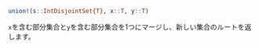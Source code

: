 ```julia
union!(s::IntDisjointSet{T}, x::T, y::T)
```

`x`を含む部分集合と`y`を含む部分集合を1つにマージし、新しい集合のルートを返します。

